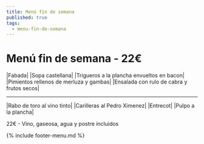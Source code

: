 ```yaml
---
title: Menú fin de semana
published: true
tags:
  - menu-fin-de-semana
---
```


# Menú fin de semana - 22€

|Fabada|
|Sopa castellana|
|Trigueros a la plancha envueltos en bacon|
|Pimientos rellenos de merluza y gambas|
|Ensalada con rulo de cabra y frutos secos|

------

|Rabo de toro al vino tinto|
|Carilleras al Pedro Ximenez|
|Entrecot|
|Pulpo a la plancha|


22€ - Vino, gaseosa, agua y postre incluidos

{% include footer-menu.md %}
